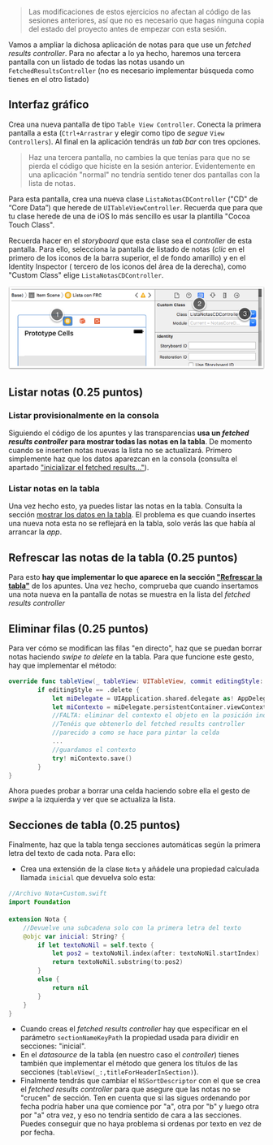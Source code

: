 
> Las modificaciones de estos ejercicios no afectan al código de las sesiones anteriores, así que no es necesario que hagas ninguna copia del estado del proyecto antes de empezar con esta sesión.

Vamos a ampliar la dichosa aplicación de notas para que use un *fetched results controller*. Para no afectar a lo ya hecho, haremos una tercera pantalla con un listado de todas las notas usando un `FetchedResultsController` (no es necesario implementar búsqueda como tienes en el otro listado)

## Interfaz gráfico

Crea una nueva pantalla de tipo `Table View Controller`. Conecta la primera pantalla a esta (`Ctrl+Arrastrar` y elegir como tipo de *segue* `View Controllers`). Al final en la aplicación tendrás un *tab bar* con tres opciones.

> Haz una tercera pantalla, no cambies la que tenías para que no se pierda el código que hiciste en la sesión anterior. Evidentemente en una aplicación "normal" no tendría sentido tener dos pantallas con la lista de notas.

Para esta pantalla, crea una nueva clase `ListaNotasCDController` ("CD" de “Core Data”) que herede de `UITableViewController`. Recuerda que para que tu clase herede de una de iOS lo más sencillo es usar la plantilla "Cocoa Touch Class". 

Recuerda hacer en el *storyboard* que esta clase sea el *controller* de esta pantalla. Para ello, selecciona la pantalla de listado de notas (*clic* en el primero de los iconos de la barra superior, el de fondo amarillo)  y en el Identity Inspector ( tercero de los iconos del área de la derecha), como "Custom Class" elige `ListaNotasCDController`.

![](img/set_controller.png)

## Listar notas (0.25 puntos)

### Listar provisionalmente en la consola

Siguiendo el código de los apuntes y las transparencias **usa un *fetched results controller* para mostrar todas las notas en la tabla**. De momento cuando se inserten notas nuevas la lista no se actualizará. Primero simplemente haz que los datos aparezcan en la consola (consulta el apartado ["inicializar el fetched results..."](2_configuracion_basica.html)). 

### Listar notas en la tabla

Una vez hecho esto, ya puedes listar las notas en la tabla. Consulta la sección [mostrar los datos en la tabla](3_tabla.html). El problema es que cuando insertes una nueva nota esta no se reflejará en la tabla, solo verás las que había al arrancar la *app*.

## Refrescar las notas de la tabla (0.25 puntos)

Para esto **hay que implementar lo que aparece en la sección ["Refrescar la tabla"](4_refrescar_tabla.html)** de los apuntes. Una vez hecho, comprueba que cuando insertamos una nota nueva en la pantalla de notas se muestra en la lista del *fetched results controller*
 
## Eliminar filas (0.25 puntos)

Para ver cómo se modifican las filas "en directo", haz que se puedan borrar notas haciendo *swipe to delete* en la tabla. Para que funcione este gesto, hay que implementar el método:

```swift
override func tableView(_ tableView: UITableView, commit editingStyle: UITableViewCellEditingStyle, forRowAt indexPath: IndexPath) {
        if editingStyle == .delete {
            let miDelegate = UIApplication.shared.delegate as! AppDelegate
            let miContexto = miDelegate.persistentContainer.viewContext
            //FALTA: eliminar del contexto el objeto en la posición indexPath
            //Tenéis que obtenerlo del fetched results controller
            //parecido a como se hace para pintar la celda
            ...
            //guardamos el contexto
            try! miContexto.save()
        }
}
```

Ahora puedes probar a borrar una celda haciendo sobre ella el gesto de *swipe* a la izquierda y ver que se actualiza la lista.

## Secciones de tabla (0.25 puntos)

Finalmente, haz que la tabla tenga secciones automáticas según la primera letra del texto de cada nota. Para ello:

- Crea una extensión de la clase `Nota` y añádele una propiedad calculada llamada `inicial` que devuelva solo esta:

```swift
//Archivo Nota+Custom.swift
import Foundation

extension Nota {
    //Devuelve una subcadena solo con la primera letra del texto
    @objc var inicial: String? {
        if let textoNoNil = self.texto {
            let pos2 = textoNoNil.index(after: textoNoNil.startIndex)
            return textoNoNil.substring(to:pos2)
        }
        else {
            return nil
        }
    }
}
```

- Cuando creas el *fetched results controller* hay que especificar en el parámetro `sectionNameKeyPath` la propiedad usada para dividir en secciones: "inicial".
- En el *datasource* de la tabla (en nuestro caso el *controller*) tienes también que implementar el método que genera los títulos de las secciones (`tableView(_:,titleForHeaderInSection)`). 
- Finalmente tendrás que cambiar el `NSSortDescriptor` con el que se crea el *fetched results controller* para que asegure que las notas no se "crucen" de sección. Ten en cuenta que si las sigues ordenando por fecha podría haber una que comience por "a", otra por "b" y luego otra por "a" otra vez, y eso no tendría sentido de cara a las secciones. Puedes conseguir que no haya problema si ordenas por texto en vez de por fecha.


